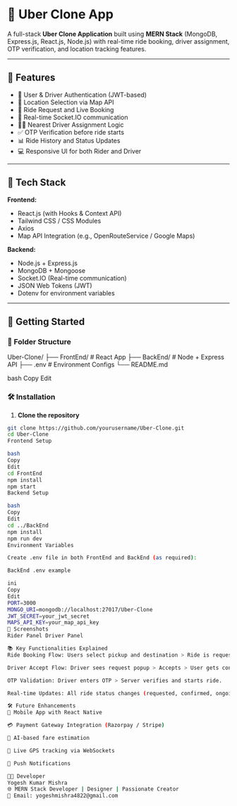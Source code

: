 # 🚖 Uber Clone App

A full-stack **Uber Clone Application** built using **MERN Stack** (MongoDB, Express.js, React.js, Node.js) with real-time ride booking, driver assignment, OTP verification, and location tracking features.

---

## 🌟 Features

- 🔐 User & Driver Authentication (JWT-based)
- 📍 Location Selection via Map API
- 🚕 Ride Request and Live Booking
- 🔄 Real-time Socket.IO communication
- 🧑‍✈️ Nearest Driver Assignment Logic
- ✅ OTP Verification before ride starts
- 📊 Ride History and Status Updates
- 💻 Responsive UI for both Rider and Driver

---

## 🔧 Tech Stack

**Frontend:**
- React.js (with Hooks & Context API)
- Tailwind CSS / CSS Modules
- Axios
- Map API Integration (e.g., OpenRouteService / Google Maps)

**Backend:**
- Node.js + Express.js
- MongoDB + Mongoose
- Socket.IO (Real-time communication)
- JSON Web Tokens (JWT)
- Dotenv for environment variables

---

## 🚀 Getting Started

### 📁 Folder Structure

Uber-Clone/
├── FrontEnd/ # React App
├── BackEnd/ # Node + Express API
├── .env # Environment Configs
└── README.md

bash
Copy
Edit

### 🛠️ Installation

1. **Clone the repository**

```bash
git clone https://github.com/yourusername/Uber-Clone.git
cd Uber-Clone
Frontend Setup

bash
Copy
Edit
cd FrontEnd
npm install
npm start
Backend Setup

bash
Copy
Edit
cd ../BackEnd
npm install
npm run dev
Environment Variables

Create .env file in both FrontEnd and BackEnd (as required):

BackEnd .env example

ini
Copy
Edit
PORT=3000
MONGO_URI=mongodb://localhost:27017/Uber-Clone
JWT_SECRET=your_jwt_secret
MAPS_API_KEY=your_map_api_key
📸 Screenshots
Rider Panel	Driver Panel

📚 Key Functionalities Explained
Ride Booking Flow: Users select pickup and destination > Ride is requested > Nearest driver is notified via Socket.IO.

Driver Accept Flow: Driver sees request popup > Accepts > User gets confirmation > OTP screen shown.

OTP Validation: Driver enters OTP > Server verifies and starts ride.

Real-time Updates: All ride status changes (requested, confirmed, ongoing, completed) handled via web sockets.

🛠️ Future Enhancements
📱 Mobile App with React Native

💳 Payment Gateway Integration (Razorpay / Stripe)

🧠 AI-based fare estimation

📡 Live GPS tracking via WebSockets

📨 Push Notifications

👨‍💻 Developer
Yogesh Kumar Mishra
🌐 MERN Stack Developer | Designer | Passionate Creator
📧 Email: yogeshmishra4822@gmail.com

